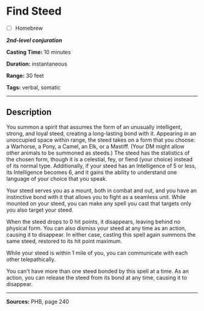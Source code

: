 # Find Steed

- [ ] Homebrew

***2nd-level conjuration***

**Casting Time:** 10 minutes

**Duration:** instantaneous

**Range:** 30 feet

**Tags:** verbal, somatic

---

## Description
You summon a spirit that assumes the form of an unusually intelligent, strong, and loyal steed, creating a long-lasting bond with it.
Appearing in an unoccupied space within range, the steed takes on a form that you choose: a Warhorse, a Pony, a Camel, an Elk, or a Mastiff.
(Your DM might allow other animals to be summoned as steeds.)
The steed has the statistics of the chosen form, though it is a celestial, fey, or fiend (your choice) instead of its normal type.
Additionally, if your steed has an Intelligence of 5 or less, its Intelligence becomes 6, and it gains the ability to understand one language of your choice that you speak.

Your steed serves you as a mount, both in combat and out, and you have an instinctive bond with it that allows you to fight as a seamless unit.
While mounted on your steed, you can make any spell you cast that targets only you also target your steed.

When the steed drops to 0 hit points, it disappears, leaving behind no physical form.
You can also dismiss your steed at any time as an action, causing it to disappear.
In either case, casting this spell again summons the same steed, restored to its hit point maximum.

While your steed is within 1 mile of you, you can communicate with each other telepathically.

You can't have more than one steed bonded by this spell at a time.
As an action, you can release the steed from its bond at any time, causing it to disappear.

---

**Sources:** PHB, page 240
